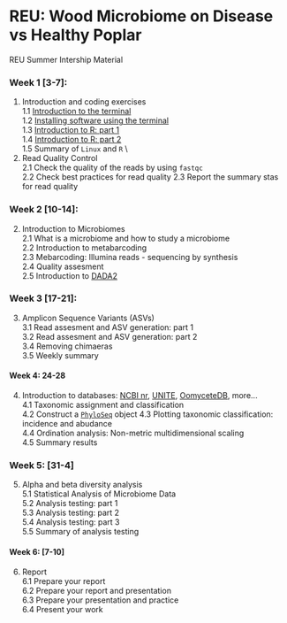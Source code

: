 # REU: Wood Microbiome on Disease vs Healthy Poplar

REU Summer Intership Material 

### Week 1 [3-7]:
1. Introduction and coding exercises \
1.1 [Introduction to the terminal](https://github.com/ricardoi/REEU_intern23/blob/main/practice/Introduction_to_terminal.md) \
1.2 [Installing software using the terminal](https://github.com/ricardoi/REEU_intern23/blob/main/practice/Installing_software_using_terminal.md) \
1.3 [Introduction to R: part 1](https://github.com/ricardoi/REEU_intern23/blob/main/practice/Introduction_to_R_part1.R) \
1.4 [Introduction to R: part 2](https://github.com/ricardoi/REEU_intern23/blob/main/practice/Introduction_to_R_part2.R) \
1.5 Summary of `Linux` and `R` \
2. Read Quality Control \
   2.1 Check the quality of the reads by using `fastqc` \
   2.2 Check best practices for read quality 
   2.3 Report the summary stas for read quality 
   
### Week 2 [10-14]:
2. Introduction to Microbiomes \
2.1 What is a microbiome and how to study a microbiome \
2.2 Introduction to metabarcoding \
2.3 Mebarcoding: Illumina reads - sequencing by synthesis \
2.4 Quality assesment \
2.5 Introduction to [DADA2](https://benjjneb.github.io/dada2/tutorial_1_2.html)
### Week 3 [17-21]:
3. Amplicon Sequence Variants (ASVs)\
3.1 Read assesment and ASV generation: part 1\
3.2 Read assesment and ASV generation: part 2\
3.4 Removing chimaeras\
3.5 Weekly summary
#### Week 4: 24-28
4. Introduction to databases: [NCBI nr](https://www.ncbi.nlm.nih.gov/), [UNITE](https://unite.ut.ee/repository.php), [OomyceteDB](http://www.oomycetedb.org/search.html), more...\
4.1 Taxonomic assignment and classification\
4.2 Construct a [`PhyloSeq`](https://joey711.github.io/phyloseq/index.html) object
4.3 Plotting taxonomic classification: incidence and abudance \
4.4 Ordination analysis: Non-metric multidimensional scaling\
4.5 Summary results
### Week 5: [31-4]
5. Alpha and beta diversity analysis \
5.1 Statistical Analysis of Microbiome Data \
5.2 Analysis testing: part 1\
5.3 Analysis testing: part 2\
5.4 Analysis testing: part 3\
5.5 Summary of analysis testing
#### Week 6: [7-10]
6. Report\
6.1 Prepare your report \
6.2 Prepare your report and presentation\
6.3 Prepare your presentation and practice\
6.4 Present your work
